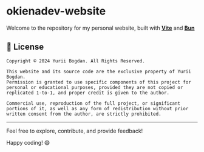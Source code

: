 # okienadev-website

Welcome to the repository for my personal website, built with [**Vite**](https://vite.dev) and [**Bun**](https://bun.sh)

## 📝 License

```plaintext
Copyright © 2024 Yurii Bogdan. All Rights Reserved.

This website and its source code are the exclusive property of Yurii Bogdan.
Permission is granted to use specific components of this project for personal or educational purposes, provided they are not copied or replicated 1-to-1, and proper credit is given to the author.

Commercial use, reproduction of the full project, or significant portions of it, as well as any form of redistribution without prior written consent from the author, are strictly prohibited.
```

---

Feel free to explore, contribute, and provide feedback!

Happy coding! 😄
